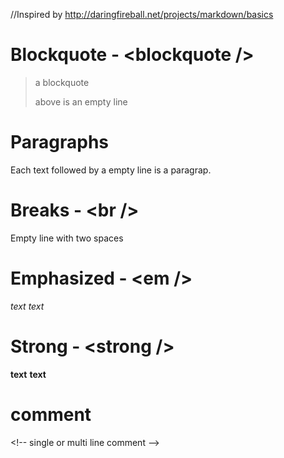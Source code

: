 //Inspired by http://daringfireball.net/projects/markdown/basics
# Blockquote - \<blockquote \/\>

> a blockquote
> 
> above is an empty line

# Paragraphs

Each text followed by a empty line is a paragrap.

# Breaks - \<br \/\>

Empty line with two spaces

# Emphasized - \<em \/\>

*text*
_text_

# Strong - \<strong \/\>

**text**
__text__

# comment

\<\!\-\- single
or multi
line comment
\-\-\>
